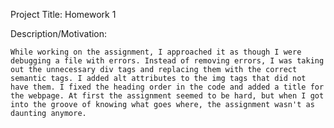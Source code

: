 Project Title: Homework 1

Description/Motivation: 

    While working on the assignment, I approached it as though I were debugging a file with errors. Instead of removing errors, I was taking out the unnecessary div tags and replacing them with the correct semantic tags. I added alt attributes to the img tags that did not have them. I fixed the heading order in the code and added a title for the webpage. At first the assignment seemed to be hard, but when I got into the groove of knowing what goes where, the assignment wasn't as daunting anymore.